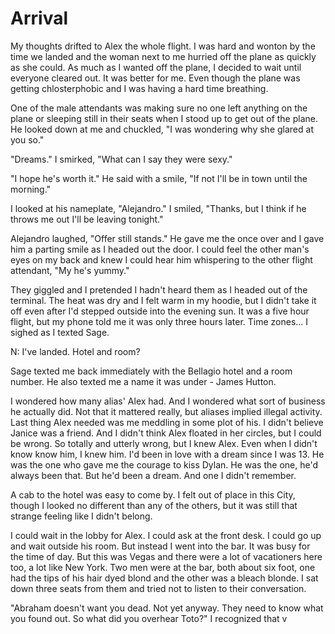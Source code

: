 # Arrival
My thoughts drifted to Alex the whole flight.  I was hard and wonton by the time we landed and the woman next to me hurried off the plane as quickly as she could.  As much as I wanted off the plane, I decided to wait until everyone cleared out.  It was better for me.  Even though the plane was getting chlosterphobic and I was having a hard time breathing.

One of the male attendants was making sure no one left anything on the plane or sleeping still in their seats when I stood up to get out of the plane.  He looked down at me and chuckled, "I was wondering why she glared at you so."

"Dreams."  I smirked, "What can I say they were sexy."

"I hope he's worth it."  He said with a smile, "If not I'll be in town until the morning."

I looked at his nameplate, "Alejandro."  I smiled, "Thanks, but I think if he throws me out I'll be leaving tonight."

Alejandro laughed, "Offer still stands."  He gave me the once over and I gave him a parting smile as I headed out the door.  I could feel the other man's eyes on my back and knew I could hear him whispering to the other flight attendant, "My he's yummy."

They giggled and I pretended I hadn't heard them as I headed out of the terminal.  The heat was dry and I felt warm in my hoodie, but I didn't take it off even after I'd stepped outside into the evening sun.  It was a five hour flight, but my phone told me it was only three hours later.  Time zones...  I sighed as I  texted Sage.

N: I've landed.  Hotel and room?

Sage texted me back immediately with the Bellagio hotel and a room number.  He also texted me a name it was under - James Hutton.

I wondered how many alias' Alex had.  And I wondered what sort of business he actually did.  Not that it mattered really, but aliases implied illegal activity.  Last thing Alex needed was me meddling in some plot of his.  I didn't believe Janice was a friend.  And I didn't think Alex floated in her circles, but I could be wrong.  So totally and utterly wrong, but I knew Alex.  Even when I didn't know know him, I knew him.  I'd been in love with a dream since I was 13.  He was the one who gave me the courage to kiss Dylan.  He was the one, he'd always been that.  But he'd been a dream.  And one I didn't remember.

A cab to the hotel was easy to come by.  I felt out of place in this City, though I looked no different than any of the others, but it was still that strange feeling like I didn't belong.

I could wait in the lobby for Alex.  I could ask at the front desk.  I could go up and wait outside his room.  But instead I went into the bar.  It was busy for the time of day.  But this was Vegas and there were a lot of vacationers here too, a lot like New York.  Two men were at the bar, both about six foot, one had the tips of his hair dyed blond and the other was a bleach blonde.  I sat down three seats from them and tried not to listen to their conversation.  

"Abraham doesn't want you dead.  Not yet anyway.  They need to know what you found out.  So what did you overhear Toto?"  I recognized that v
<!--stackedit_data:
eyJoaXN0b3J5IjpbOTg3NDEwMzMyLDkxMDcwNDk4N119
-->